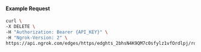 <!-- Code generated for API Clients. DO NOT EDIT. -->

#### Example Request

```bash
curl \
-X DELETE \
-H "Authorization: Bearer {API_KEY}" \
-H "Ngrok-Version: 2" \
https://api.ngrok.com/edges/https/edghts_2bhsN4K9QM7c0sfylz1vfOrdlpj/routes/edghtsrt_2bhsN5nA1143myc5k52n3mxQYzY/request_headers
```
